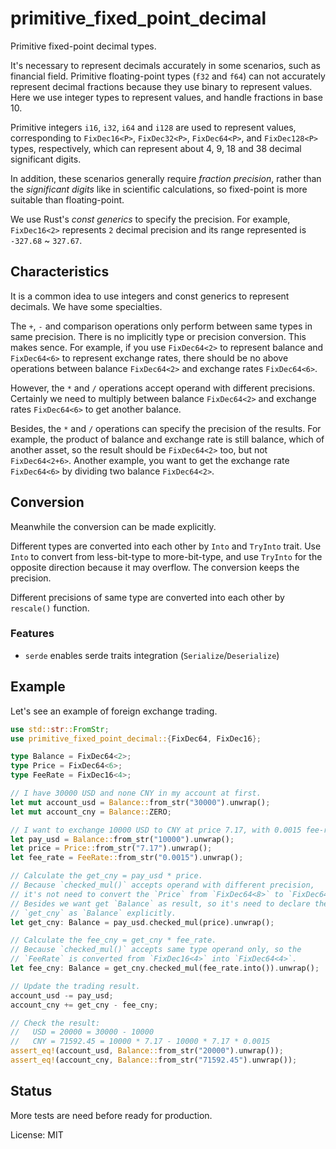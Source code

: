 # primitive_fixed_point_decimal

Primitive fixed-point decimal types.

It's necessary to represent decimals accurately in some scenarios,
such as financial field. Primitive floating-point types (`f32`
and `f64`) can not accurately represent decimal fractions because
they use binary to represent values. Here we use integer types to
represent values, and handle fractions in base 10.

Primitive integers `i16`, `i32`, `i64` and `i128` are used to represent
values, corresponding to `FixDec16<P>`, `FixDec32<P>`, `FixDec64<P>`,
and `FixDec128<P>` types, respectively, which can represent about 4,
9, 18 and 38 decimal significant digits.

In addition, these scenarios generally require *fraction precision*,
rather than the *significant digits* like in scientific calculations,
so fixed-point is more suitable than floating-point.

We use Rust's *const generics* to specify the precision. For example,
`FixDec16<2>` represents `2` decimal precision and its range represented
is `-327.68` ~ `327.67`.

## Characteristics

It is a common idea to use integers and const generics to represent
decimals. We have some specialties.

The `+`, `-` and comparison operations only perform between same types in
same precision. There is no implicitly type or precision conversion.
This makes sence. For example, if you use `FixDec64<2>` to represent
balance and `FixDec64<6>` to represent exchange rates, there should be
no above operations between balance `FixDec64<2>` and exchange rates
`FixDec64<6>`.

However, the `*` and `/` operations accept operand with different
precisions. Certainly we need to multiply between balance `FixDec64<2>`
and exchange rates `FixDec64<6>` to get another balance.

Besides, the `*` and `/` operations can specify the precision of the
results. For example, the product of balance and exchange rate is still
balance, which of another asset, so the result should be `FixDec64<2>`
too, but not `FixDec64<2+6>`. Another example, you want to get the
exchange rate `FixDec64<6>` by dividing two balance `FixDec64<2>`.

## Conversion

Meanwhile the conversion can be made explicitly.

Different types are converted into each other by `Into` and `TryInto`
trait. Use `Into` to convert from less-bit-type to more-bit-type, and
use `TryInto` for the opposite direction because it may overflow.
The conversion keeps the precision.

Different precisions of same type are converted into each other by
`rescale()` function.

### Features

- `serde` enables serde traits integration (`Serialize`/`Deserialize`)

## Example

Let's see an example of foreign exchange trading.

```rust
use std::str::FromStr;
use primitive_fixed_point_decimal::{FixDec64, FixDec16};

type Balance = FixDec64<2>;
type Price = FixDec64<6>;
type FeeRate = FixDec16<4>;

// I have 30000 USD and none CNY in my account at first.
let mut account_usd = Balance::from_str("30000").unwrap();
let mut account_cny = Balance::ZERO;

// I want to exchange 10000 USD to CNY at price 7.17, with 0.0015 fee-rate.
let pay_usd = Balance::from_str("10000").unwrap();
let price = Price::from_str("7.17").unwrap();
let fee_rate = FeeRate::from_str("0.0015").unwrap();

// Calculate the get_cny = pay_usd * price.
// Because `checked_mul()` accepts operand with different precision,
// it's not need to convert the `Price` from `FixDec64<8>` to `FixDec64<2>`.
// Besides we want get `Balance` as result, so it's need to declare the
// `get_cny` as `Balance` explicitly.
let get_cny: Balance = pay_usd.checked_mul(price).unwrap();

// Calculate the fee_cny = get_cny * fee_rate.
// Because `checked_mul()` accepts same type operand only, so the
// `FeeRate` is converted from `FixDec16<4>` into `FixDec64<4>`.
let fee_cny: Balance = get_cny.checked_mul(fee_rate.into()).unwrap();

// Update the trading result.
account_usd -= pay_usd;
account_cny += get_cny - fee_cny;

// Check the result:
//   USD = 20000 = 30000 - 10000
//   CNY = 71592.45 = 10000 * 7.17 - 10000 * 7.17 * 0.0015
assert_eq!(account_usd, Balance::from_str("20000").unwrap());
assert_eq!(account_cny, Balance::from_str("71592.45").unwrap());
```

## Status

More tests are need before ready for production.

License: MIT
